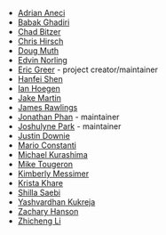 - [Adrian Aneci](mailto:aneci.adrian@gmail.com)
- [Babak Ghadiri](mailto:bbkghadiri6@gmail.com)
- [Chad Bitzer](https://github.com/chadbitzer)
- [Chris Hirsch](mailto:chris@base2technology.com)
- [Doug Muth](https://github.com/dmuth)
- [Edvin Norling](https://github.com/NissesSenap)
- [Eric Greer](mailto:eric.greer@comcast.com) - project creator/maintainer
- [Hanfei Shen](mailto:qqshfox@gmail.com)
- [Ian Hoegen](mailto:ianhoegen@gmail.com)
- [Jake Martin](https://github.com/lolimjake)
- [James Rawlings](https://github.com/rawlingsj)
- [Jonathan Phan](https://github.com/jonnydawg) - maintainer
- [Joshulyne Park](https://github.com/joshulyne) - maintainer
- [Justin Downie](https://github.com/jdowni000)
- [Mario Constanti](https://github.com/bavarianbidi)
- [Michael Kurashima](mailto:Michael.Kurashima@comcast.com)
- [Mike Tougeron](https://twitter.com/mtougeron)
- [Kimberly Messimer](mailto:kimberly_messimer@cable.comcast.com)
- [Krista Khare](https://github.com/kristakhare)
- [Shilla Saebi](https://twitter.com/ShillaSaebi)
- [Yashvardhan Kukreja](https://twitter.com/yashkukreja98)
- [Zachary Hanson](mailto:Zachary_Hanson@comcast.com)
- [Zhicheng Li](https://github.com/Hungrylion2019)